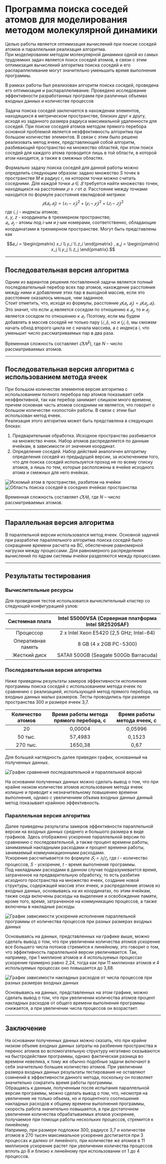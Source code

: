 # Программа поиска соседей атомов для моделирования методом молекулярной динамики
Целью работы является оптимизация вычислений при поиске соседей атомов и параллельная реализация алгоритма.<br/>
При моделировании методом молекулярной динамики одной из самых трудоемких задач является поиск соседей атомов, в связи с этим оптимизация вычислений алгоритма поиска соседей и его распараллеливание могут значительно уменьшить время выполнения программы.

В рамках работы был реализован алгоритм поиска соседей, проведена его оптимизация и распараллеливание. Проведено исследование эффективности разработанных программ при различных объемах входных данных и количестве процессов

Задача поиска соседей заключается в нахождении элементов, находящихся в метрическом пространстве, близких друг к другу, исходя из заданного размера радиуса максимальной удаленности для соседей. При поиске соседей атомов методом прямого перебора основной проблемой является неэффективность алгоритма при большом количестве элементов. В связи с этим было решено реализовать метод ячеек, представляющий собой алгоритм, разбивающий пространство на множество областей, при этом поиск соседей для каждого атома проводится лишь в той области, в которой атом находится, а также в смежных областях.

Формально задачу поиска соседей для данной работы можно определить следующим образом: задано множество $S$ точек в пространстве $M$ и радиус $r$, на котором точки можно считать соседними. Для каждой точки $𝑎 ∈ 𝑆$ требуется найти множество точек, находящихся на расстоянии $𝑝 ≤ 𝑟$ от $a$. Расстояние между точками находится по формуле расстояния евклидовой метрики:
$$𝑝(𝑎_𝑖, 𝑎_𝑗) = (𝑥_𝑖 − 𝑥_𝑗)^2 + (𝑦_𝑖 − 𝑦_𝑗)^2 + (𝑧_𝑖 − 𝑧_𝑗)^2$$
где $i$, $j$ - индексы атомов;<br/>
$x$, $y$, $z$ - координаты в трехмерном пространстве;<br/>
$𝑎_𝑖$, $𝑎_𝑗$ - атомы под $i$-ым и $j$-ым номерами, соответственно, обладающие координатами в трехмерном пространстве. Могут быть представлены как 

$$𝑎_𝑖 = 
\begin{pmatrix}
   𝑥_𝑖 \\
   𝑦_𝑖 \\
   𝑧_𝑖
\end{pmatrix}
, 𝑎_𝑗 = 
\begin{pmatrix}
   𝑥_j \\
   𝑦_j \\
   𝑧_j
\end{pmatrix}.$$

____
## Последовательная версия алгоритма
Одним из вариантов решения поставленной задачи является полный последовательный перебор всех пар атомов, нахождение расстояния между ними и добавление этих пар в выходной массив, если это расстояние оказалось меньше, чем заданное.<br/>
Стоит отметить, что, исходя из формулы, расстояние $𝑝(𝑎_𝑖, 𝑎_𝑗) = 𝑝(𝑎_𝑗, 𝑎_𝑖)$. Это значит, что если $𝑎_𝑖$ является соседом по отношению к $𝑎_𝑗$, то и $𝑎_𝑗$ является соседом по отношению к $𝑎_𝑖$. Поэтому, если мы будем добавлять в массив соседей не только пару $(𝑖, 𝑗)$, но и $(𝑗, 𝑖)$, мы сможем начать обход второго цикла не с начала массива, а с индекса $i$, что уменьшит число рассматриваемых пар в два раза.<br/>

Временная сложность составляет $𝑂(𝑁^2)$, где $N$ – число рассматриваемых атомов.

____
## Последовательная версия алгоритма с использованием метода ячеек
При большом количестве элементов версия алгоритма с использованием полного перебора пар атомов показывает себя неэффективной, так как перебор занимает слишком много времени, причем основная часть атомов соседними не является, что говорит о большом количестве «холостой» работы. В связи с этим был использован метод ячеек.<br/>
Реализация этого алгоритма может быть представлена в следующих блоках:<br/>
1. Предварительная обработка. Исходное пространство разбивается на множество ячеек. Набор атомов распределяется по данным ячейкам, в зависимости от значения координат.
2. Определение соседей. Набор действий аналогичен алгоритму определения соседей из предыдущей версии, за исключением того, что для поиска соседей используется проход не по всему списку атомов, а лишь по тем, которые расположены в ячейке исходного атома и смежных для него ячейках.

![Искомый атом в пространстве, разбитом на ячейки](https://i.imgur.com/ACrarSB.jpeg) ![Область поиска соседей в соседних ячейках пространства](https://i.imgur.com/xgc9B9x.jpeg)

Временная сложность составляет $𝑂(𝑁)$, где $N$ – число рассматриваемых атомов.

____
## Параллельная версия алгоритма
В параллельной версии использовался метод ячеек. Основной задачей при разработке параллельного алгоритма поиска соседей было сокращение времени расчета на ВС, обеспечение равномерной нагрузки между процессами. Для равномерного распределения вычислений по ядрам системы ячейки разделяются между процессами.<br/>

____
## Результаты тестирования

### Вычислительные ресурсы
Для проведения тестов использовался вычислительный кластер со следующей конфигурацией узлов:

| Системная плата    | Intel S5000VSA (Серверная платформа Intel SR2520SAF) |
| :----------------: | :--------------------------------------------------: |
| Процессор          | 2 x Intel Xeon E5420 (2,5 GHz; Intel-64)             |
| Оперативная память | 8 GB (4 x 2GB PC-5300)                               |
| Жесткий диск       | SATAII 500GB (Seagate 500Gb Barracuda)               |

### Последовательная версия алгоритма
Ниже приведены результаты замеров эффективности исполнения программы поиска соседей с использованием метода ячеек по сравнению с реализацией, использующей метод прямого перебора, на входных данных малых размеров. Тесты проводились при размере пространства 300 и размере ячеек 3,7.

| Количество атомов  | Время работы метода прямого перебора, с | Время работы метода ячеек, с |
| :----------------: | :-------------------------------------: | :--------------------------: |
| 20                 | 0,00004                                 | 0,05996                      |
| 50 тыс.            | 57,4983                                 | 0,1523                       |
| 270 тыс.           | 1650,38                                 | 0,67                         |

Для большей наглядность далее приведен график, основанный на полученных данных.

![График сравнения последовательной и параллельной версий](https://i.imgur.com/NF768WN.png)

На основании полученных данных можно сделать вывод о том, что при крайне низком количестве атомов использование метода ячеек излишне и приводит к незначительному повышению времени выполнения, однако с увеличением объема входных данных данный метод показывает крайнюю эффективность.

### Параллельная версия алгоритма
Далее приведены результаты замеров эффективности параллельной версии на входных данных среднего и большого размера в виде графиков. Здесь отображено ускорение параллельной версии по сравнению с последовательной, а также процент времени работы, занимаемый накладными расходами и процент времени работы, занимаемый коммуникационными расходами.<br/>
Ускорение рассчитывается по формуле $𝑆_𝑖 = 𝑡_1 / 𝑡_𝑖$, где $i$ - количество процессов, $S$ - ускорение, $t$ - время выполнения программы.<br/>
Под накладными расходами в данном случае подразумевается время, затраченное на предварительную обработку, то есть разбитие исходного пространства на множество ячеек, создание новой структуры, содержащей массив этих ячеек, и распределение атомов из входных данных, основываясь на их координатах, по этим ячейкам, также сюда включены расходы на выделение и освобождение памяти, кроме того, время, затраченное на коммуникацию процессов, а также включены в накладные расходы.

![График зависимости ускорения исполнения параллельной программы от количества процессов при разных размерах входных данных](https://i.imgur.com/KAtSAdb.png)

Основываясь на данных, представленных на графике выше, можно сделать вывод о том, что при увеличении количества атомов ускорение все большего числа потоков стремится к линейному, это говорит о том, что эффективность параллельной версии увеличивается. Так, например, при 1 миллионе атомов и 4 используемых процессах ускорение примерно равно 2,24, тогда как при 11 миллионах атомов и 4 используемых процессах оно повышается до 3,88.

![График зависимости накладных расходов от числа процессов при разных размерах входных данных](https://i.imgur.com/yNPL78Z.png)

Основываясь на данных, представленных на этом графике, можно сделать вывод о том, что при увеличении количества атомов процент накладных расходов от общего времени выполнения программы снижается, а при увеличении числа процессов он возрастает.

____
## Заключение
На основании полученных данных можно сказать, что при крайне низком объеме входных данных затраты на разбиение пространства и перенос атомов во вспомогательную структуру негативно сказываются на быстродействии программы, однако фактическая разница во времени невелика, к тому же обычно подобные задачи включают в себя значительно большее количество атомов. При увеличении размера входных данных результаты тестирования не оставляют сомнений в эффективности данного метода, поскольку он позволяет значительно сократить время работы программы.<br/>
Обращаясь к данным, полученным после испытания параллельной версии программы, можно сделать вывод о том, что, несмотря на увеличение не только объема, но и процентного соотношения накладных расходов к общему времени выполнения программы, скорость работа значительно повышается, а при достаточном увеличении количества обрабатываемых атомов ускорение, получаемое при помощи работы нескольких процессов, стремится к линейному.<br/>
Например, при размере подложки 300, радиусе 3,7 и количестве атомов в 270 тысяч максимальное ускорение достигается при 3 процессах и далеко от линейного, при количестве же атомов в 11 миллионов ускорение растет при увеличении количества процессов вплоть до 8 и близко к линейному при использовании от 1 до 4 процессов.
